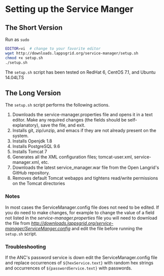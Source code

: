 # Setting up the Service Manger

## The Short Version

Run as `sudo`

```bash
EDITOR=vi  # change to your favorite editor
wget http://downloads.lappsgrid.org/service-manager/setup.sh
chmod +x setup.sh
./setup.sh
```

The `setup.sh` script has been tested on RedHat 6, CentOS 7.1, and Ubuntu 14.04LTS

## The Long Version

The `setup.sh` script performs the following actions.

1. Downloads the service-manager.properties file and opens it in a text editor. Make any required changes (the fields should be self-explanatory), save the file, and exit.
1. Installs git, zip/unzip, and emacs if they are not already present on the system.
1. Installs Openjdk 1.8
1. Installs PostgreSQL 9.6
1. Installs Tomcat 7
1. Generates all the XML configuration files; tomcat-user.xml, service-manager.xml, etc.
1. Downloads the latest service_manager.war file from the Open Langrid's GitHub repository.
1. Removes default Tomcat webapps and tightens read/write permissions on the Tomcat directories

### Notes

In most cases the ServiceManager.config file does not need to be edited. If you do need to make changes, for example to change the value of a field not listed in the *service-manager.properties* file you will need to download the file from *http://downloads.lappsgrid.org/service-manager/ServiceManger.config* and edit the file before running the `setup.sh` script.


### Troubleshooting

If the ANC's password service is down edit the ServiceManager.config file and replace occurrences of `${hexService.text}` with random hex strings and occurrences of `${passwordService.text}` with passwords.
